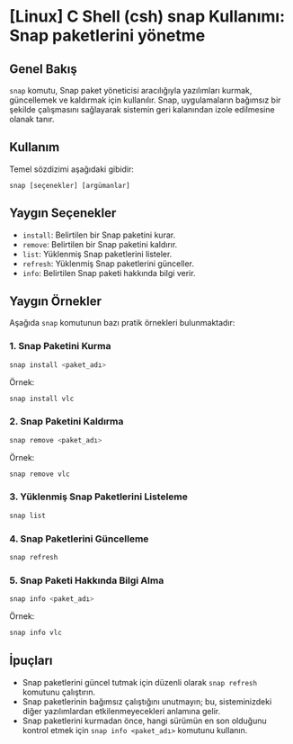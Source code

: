 # [Linux] C Shell (csh) snap Kullanımı: Snap paketlerini yönetme

## Genel Bakış
`snap` komutu, Snap paket yöneticisi aracılığıyla yazılımları kurmak, güncellemek ve kaldırmak için kullanılır. Snap, uygulamaların bağımsız bir şekilde çalışmasını sağlayarak sistemin geri kalanından izole edilmesine olanak tanır.

## Kullanım
Temel sözdizimi aşağıdaki gibidir:
```
snap [seçenekler] [argümanlar]
```

## Yaygın Seçenekler
- `install`: Belirtilen bir Snap paketini kurar.
- `remove`: Belirtilen bir Snap paketini kaldırır.
- `list`: Yüklenmiş Snap paketlerini listeler.
- `refresh`: Yüklenmiş Snap paketlerini günceller.
- `info`: Belirtilen Snap paketi hakkında bilgi verir.

## Yaygın Örnekler
Aşağıda `snap` komutunun bazı pratik örnekleri bulunmaktadır:

### 1. Snap Paketini Kurma
```bash
snap install <paket_adı>
```
Örnek:
```bash
snap install vlc
```

### 2. Snap Paketini Kaldırma
```bash
snap remove <paket_adı>
```
Örnek:
```bash
snap remove vlc
```

### 3. Yüklenmiş Snap Paketlerini Listeleme
```bash
snap list
```

### 4. Snap Paketlerini Güncelleme
```bash
snap refresh
```

### 5. Snap Paketi Hakkında Bilgi Alma
```bash
snap info <paket_adı>
```
Örnek:
```bash
snap info vlc
```

## İpuçları
- Snap paketlerini güncel tutmak için düzenli olarak `snap refresh` komutunu çalıştırın.
- Snap paketlerinin bağımsız çalıştığını unutmayın; bu, sisteminizdeki diğer yazılımlardan etkilenmeyecekleri anlamına gelir.
- Snap paketlerini kurmadan önce, hangi sürümün en son olduğunu kontrol etmek için `snap info <paket_adı>` komutunu kullanın.